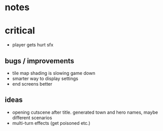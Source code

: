 # notes

# critical

- player gets hurt sfx

## bugs / improvements

- tile map shading is slowing game down
- smarter way to display settings
- end screens better

## ideas

- opening cutscene after title. generated town and hero names, maybe different scenarios
- multi-turn effects (get poisoned etc.)
